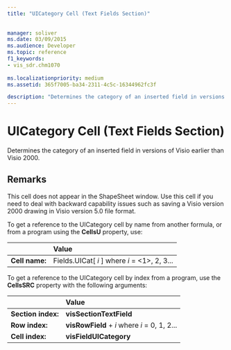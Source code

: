 ```yaml
---
title: "UICategory Cell (Text Fields Section)"
 
 
manager: soliver
ms.date: 03/09/2015
ms.audience: Developer
ms.topic: reference
f1_keywords:
- vis_sdr.chm1070
 
ms.localizationpriority: medium
ms.assetid: 365f7005-ba34-2311-4c5c-16344962fc3f

description: "Determines the category of an inserted field in versions of Visio earlier than Visio 2000."
---
```


# UICategory Cell (Text Fields Section)

Determines the category of an inserted field in versions of Visio earlier than Visio 2000.
  
## Remarks

This cell does not appear in the ShapeSheet window. Use this cell if you need to deal with backward capability issues such as saving a Visio version 2000 drawing in Visio version 5.0 file format.
  
To get a reference to the UICategory cell by name from another formula, or from a program using the **CellsU** property, use: 
  
||Value |
|:-----|:-----|
| **Cell name:**  <br/> | Fields.UICat[  *i*  ]            where  *i*  = <1>, 2, 3... |
   
To get a reference to the UICategory cell by index from a program, use the **CellsSRC** property with the following arguments: 
  
||Value |
|:-----|:-----|
| **Section index:**  <br/> |**visSectionTextField** <br/> |
| **Row index:**  <br/> |**visRowField** +  *i*            where  *i*  = 0, 1, 2... |
| **Cell index:**  <br/> |**visFieldUICategory** <br/> |
   

